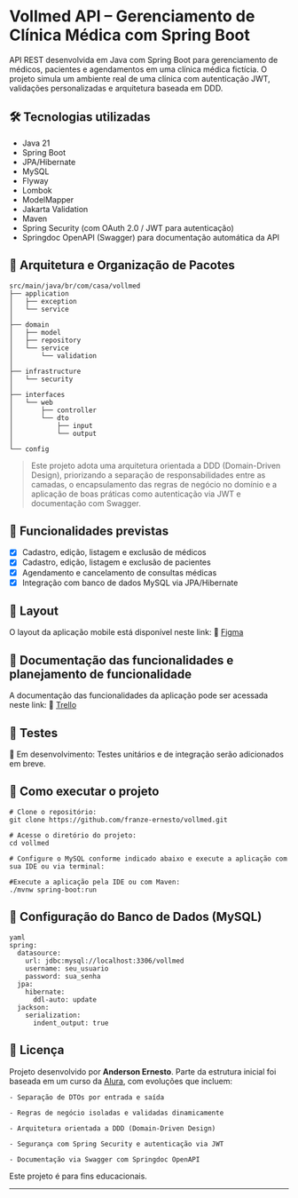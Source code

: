 # Vollmed API – Gerenciamento de Clínica Médica com Spring Boot
API REST desenvolvida em Java com Spring Boot para gerenciamento de médicos, pacientes e agendamentos em uma clínica médica fictícia. O projeto simula um ambiente real de uma clínica com autenticação JWT, validações personalizadas e arquitetura baseada em DDD.

## 🛠 Tecnologias utilizadas
- Java 21
- Spring Boot
- JPA/Hibernate
- MySQL
- Flyway  
- Lombok
- ModelMapper
- Jakarta Validation
- Maven
- Spring Security (com OAuth 2.0 / JWT para autenticação)
- Springdoc OpenAPI (Swagger) para documentação automática da API

## 🧱 Arquitetura e Organização de Pacotes
```
src/main/java/br/com/casa/vollmed
├── application
│   ├── exception              
│   └── service                
│
├── domain
│   ├── model                  
│   ├── repository             
│   └── service
│       └── validation        
│
├── infrastructure
│   └── security              
│
├── interfaces
│   └── web
│       ├── controller       
│       └── dto
│           ├── input          
│           └── output         
│
└── config                     

```
>Este projeto adota uma arquitetura orientada a DDD (Domain-Driven Design), priorizando a separação de responsabilidades entre as camadas, o encapsulamento das regras de negócio no domínio e a aplicação de boas práticas como autenticação via JWT e documentação com Swagger.

## 🔄 Funcionalidades previstas
- [x] Cadastro, edição, listagem e exclusão de médicos
- [x] Cadastro, edição, listagem e exclusão de pacientes
- [x] Agendamento e cancelamento de consultas médicas
- [x] Integração com banco de dados MySQL via JPA/Hibernate

## 🎨 Layout
O layout da aplicação mobile está disponível neste link:
🔗 [Figma](https://www.figma.com/design/N4CgpJqsg7gjbKuDmra3EV/Voll.med?node-id=2-1007&p=f)



## 📄 Documentação das funcionalidades e planejamento de funcionalidade
A documentação das funcionalidades da aplicação pode ser acessada neste link: 
🔗 [Trello](https://trello.com/b/O0lGCsKb/api-voll-med)


## 🧪 Testes
🔧 Em desenvolvimento:
Testes unitários e de integração serão adicionados em breve.

## 🚀 Como executar o projeto
```
# Clone o repositório:
git clone https://github.com/franze-ernesto/vollmed.git

# Acesse o diretório do projeto:
cd vollmed

# Configure o MySQL conforme indicado abaixo e execute a aplicação com sua IDE ou via terminal:

#Execute a aplicação pela IDE ou com Maven:
./mvnw spring-boot:run
```

## 💾 Configuração do Banco de Dados (MySQL)
```
yaml
spring:
  datasource:
    url: jdbc:mysql://localhost:3306/vollmed
    username: seu_usuario
    password: sua_senha
  jpa:
    hibernate:
      ddl-auto: update
  jackson:
    serialization:
      indent_output: true
```

## 📝 Licença

Projeto desenvolvido por **Anderson Ernesto**. Parte da estrutura inicial foi baseada em um curso da [Alura](http://alura.com.br), com evoluções que incluem:
```
- Separação de DTOs por entrada e saída

- Regras de negócio isoladas e validadas dinamicamente

- Arquitetura orientada a DDD (Domain-Driven Design)

- Segurança com Spring Security e autenticação via JWT

- Documentação via Swagger com Springdoc OpenAPI
```    


Este projeto é para fins educacionais.

---




